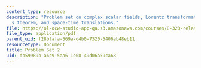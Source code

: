 ```yaml
---
content_type: resource
description: "Problem set on complex scalar fields, Lorentz transformations, Noether\u2019\
  s theorem, and space-time translations."
file: https://ol-ocw-studio-app-qa.s3.amazonaws.com/courses/8-323-relativistic-quantum-field-theory-i-spring-2008/db59989ba6c95aa61e0849d06a59ca68_ft1ps02_08_1.pdf
file_type: application/pdf
parent_uid: f28bfafa-569a-d4b0-7320-5406ab48eb11
resourcetype: Document
title: Problem Set 2
uid: db59989b-a6c9-5aa6-1e08-49d06a59ca68
---
```

